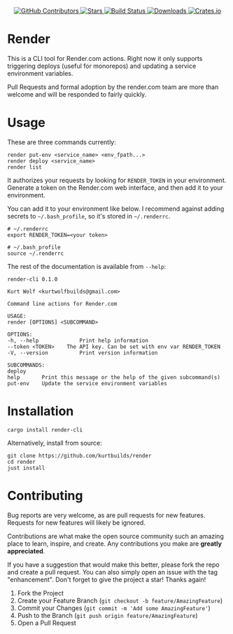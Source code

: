 <div id="top"></div>

<p align="center">
<a href="https://github.com/kurtbuilds/render/graphs/contributors">
    <img src="https://img.shields.io/github/contributors/kurtbuilds/render.svg?style=flat-square" alt="GitHub Contributors" />
</a>
<a href="https://github.com/kurtbuilds/render/stargazers">
    <img src="https://img.shields.io/github/stars/kurtbuilds/render.svg?style=flat-square" alt="Stars" />
</a>
<a href="https://github.com/kurtbuilds/render/actions">
    <img src="https://img.shields.io/github/workflow/status/kurtbuilds/render/test?style=flat-square" alt="Build Status" />
</a>
<a href="https://crates.io/crates/render-cli">
    <img src="https://img.shields.io/crates/d/render-cli?style=flat-square" alt="Downloads" />
</a>
<a href="https://crates.io/crates/render-cli">
    <img src="https://img.shields.io/crates/v/render-cli?style=flat-square" alt="Crates.io" />
</a>

</p>

# Render

This is a CLI tool for Render.com actions. Right now it only supports triggering deploys (useful for monorepos) and
updating a service environment variables.

Pull Requests and formal adoption by the render.com team are more than welcome and will be responded to fairly quickly.

# Usage

These are three commands currently:

    render put-env <service_name> <env_fpath...>
    render deploy <service_name>
    render list

It authorizes your requests by looking for `RENDER_TOKEN` in your environment. 
Generate a token on the Render.com web interface, and then add it to your environment.

You can add it to your environment like below. 
I recommend against adding secrets to `~/.bash_profile`, so it's stored in `~/.renderrc`.

    # ~/.renderrc
    export RENDER_TOKEN=<your token>

    # ~/.bash_profile
    source ~/.renderrc

The rest of the documentation is available from `--help`:

    render-cli 0.1.0

    Kurt Wolf <kurtwolfbuilds@gmail.com>

    Command line actions for Render.com

    USAGE:
    render [OPTIONS] <SUBCOMMAND>

    OPTIONS:
    -h, --help             Print help information
    --token <TOKEN>    The API key. Can be set with env var RENDER_TOKEN
    -V, --version          Print version information

    SUBCOMMANDS:
    deploy
    help       Print this message or the help of the given subcommand(s)
    put-env    Update the service environment variables 
      
# Installation

    cargo install render-cli

Alternatively, install from source:

    git clone https://github.com/kurtbuilds/render
    cd render
    just install

# Contributing

Bug reports are very welcome, as are pull requests for new features. Requests for new features will likely be ignored.

Contributions are what make the open source community such an amazing place to learn, inspire, and create. Any contributions you make are **greatly appreciated**.

If you have a suggestion that would make this better, please fork the repo and create a pull request. You can also simply open an issue with the tag "enhancement".
Don't forget to give the project a star! Thanks again!

1. Fork the Project
2. Create your Feature Branch (`git checkout -b feature/AmazingFeature`)
3. Commit your Changes (`git commit -m 'Add some AmazingFeature'`)
4. Push to the Branch (`git push origin feature/AmazingFeature`)
5. Open a Pull Request
